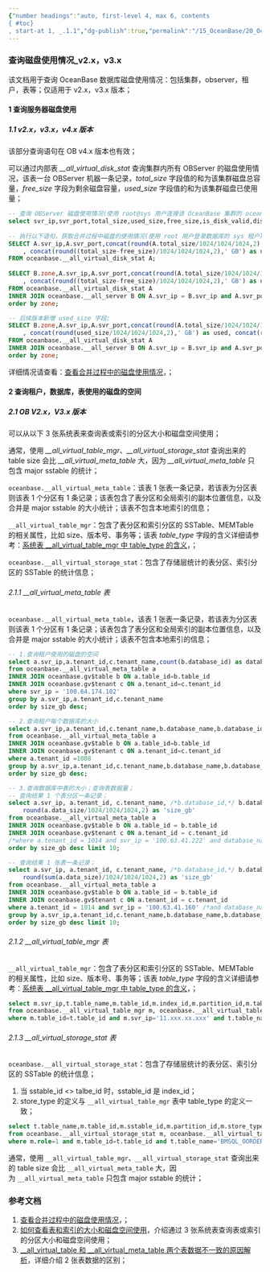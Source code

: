 ```yaml
---
{"number headings":"auto, first-level 4, max 6, contents
{ #toc}
, start-at 1, _.1.1","dg-publish":true,"permalink":"/15_OceanBase/20_OceanBase 常用 Sql 语句/OceanBase 常用查询语句/查询磁盘使用情况_v2.x，v3.x/","dgPassFrontmatter":true}
---
```



### 查询磁盘使用情况_v2.x，v3.x
该文档用于查询 OceanBase 数据库磁盘使用情况：包括集群，observer，租户，表等；仅适用于 v2.x，v3.x 版本；

#### 1 查询服务器磁盘使用  
##### 1.1 v2.x，v3.x，v4.x 版本  
该部分查询语句在 OB v4.x 版本也有效；
  
可以通过内部表 *\_\_all_virtual_disk_stat* 查询集群内所有 OBServer 的磁盘使用情况，该表一台 OBServer 机器一条记录，*total_size* 字段值的和为该集群磁盘总容量，*free_size* 字段为剩余磁盘容量，*used_size* 字段值的和为该集群磁盘已使用量；  

```sql  
-- 查询 OBServer 磁盘使用情况(使用 root@sys 用户连接该 OceanBase 集群的 oceanbase 数据库)  
select svr_ip,svr_port,total_size,used_size,free_size,is_disk_valid,disk_error_begin_ts FROM oceanbase.__all_virtual_disk_stat;  
  
-- 执行以下语句，获取合并过程中磁盘的使用情况(使用 root 用户登录数据库的 sys 租户)
SELECT A.svr_ip,A.svr_port,concat(round(A.total_size/1024/1024/1024,2),' GB') AS total,concat(round(A.free_size/1024/1024/1024,2),' GB') AS free  
	, concat(round((total_size-free_size)/1024/1024/1024,2),' GB') as used, concat(round(((A.total_size-A.free_size)/A.total_size),2)*100,' %') as used_percent  
FROM oceanbase.__all_virtual_disk_stat A;  
  
SELECT B.zone,A.svr_ip,A.svr_port,concat(round(A.total_size/1024/1024/1024,2),' GB') AS total, concat(round(A.free_size/1024/1024/1024,2),' GB') AS free  
	, concat(round((total_size-free_size)/1024/1024/1024,2),' GB') as used, concat(round(((A.total_size-A.free_size)/A.total_size),2)*100,' %') as used_percent  
FROM oceanbase.__all_virtual_disk_stat A  
INNER JOIN oceanbase.__all_server B ON A.svr_ip = B.svr_ip and A.svr_port = B.svr_port  
order by zone;  

-- 后续版本新增 used_size 字段;  
SELECT B.zone,A.svr_ip,A.svr_port,concat(round(A.total_size/1024/1024/1024,2),' GB') AS total, concat(round(A.free_size/1024/1024/1024,2),' GB') AS free  
	, concat(round(used_size/1024/1024/1024,2),' GB') as used, concat(round((A.used_size/A.total_size),2)*100,' %') as used_percent  
FROM oceanbase.__all_virtual_disk_stat A  
INNER JOIN oceanbase.__all_server B ON A.svr_ip = B.svr_ip and A.svr_port = B.svr_port  
order by zone;  
```  

详细情况请查看：[查看合并过程中的磁盘使用情况](https://www.oceanbase.com/docs/enterprise-oceanbase-database-cn-10000000000357885)，；  
  

#### 2 查询租户，数据库，表使用的磁盘的空间 
##### 2.1 OB V2.x，V3.x 版本
可以从以下 3 张系统表来查询表或索引的分区大小和磁盘空间使用；

通常，使用 *\_\_all_virtual_table_mgr*、*\_\_all_virtual_storage_stat* 查询出来的 table size 会比 *\_\_all_virtual_meta_table* 大，因为 *\_\_all_virtual_meta_table* 只包含 major sstable 的统计；

`oceanbase.__all_virtual_meta_table`：该表 1 张表一条记录，若该表为分区表则该表 1 个分区有 1 条记录；该表包含了表分区和全局索引的副本位置信息，以及合并是 major sstable 的大小统计；该表不包含本地索引的信息；

`__all_virtual_table_mgr`：包含了表分区和索引分区的 SSTable、MEMTable 的相关属性，比如 size、版本号、事务等；该表 *table_type* 字段的含义详细请参考：[系统表 \_\_all_virtual_table_mgr 中 table_type 的含义](https://www.oceanbase.com/knowledge-base/oceanbase-database-1000000000207746?back=kb)，；

`oceanbase.__all_virtual_storage_stat`：包含了存储层统计的表分区、索引分区的 SSTable 的统计信息；


###### 2.1.1 \_\_all_virtual_meta_table 表
`oceanbase.__all_virtual_meta_table`，该表 1 张表一条记录，若该表为分区表则该表 1 个分区有 1 条记录；该表包含了表分区和全局索引的副本位置信息，以及合并是 major sstable 的大小统计；该表不包含本地索引的信息；

```sql  
-- 1.查询租户使用的磁盘的空间  
select a.svr_ip,a.tenant_id,c.tenant_name,count(b.database_id) as database_num,round(sum(a.data_size)/1024/1024/1024,2) as 'size_gb'  
from oceanbase.__all_virtual_meta_table a  
INNER JOIN oceanbase.gv$table b ON a.table_id=b.table_id  
INNER JOIN oceanbase.gv$tenant c ON a.tenant_id=c.tenant_id  
where svr_ip = '100.64.174.102'  
group by a.svr_ip,a.tenant_id,c.tenant_name  
order by size_gb desc;  

-- 2.查询租户每个数据库的大小  
select a.svr_ip,a.tenant_id,c.tenant_name,b.database_name,b.database_id ,count(*) as table_num,round(sum(a.data_size)/1024/1024/1024,2) as 'size_gb'  
from oceanbase.__all_virtual_meta_table a  
INNER JOIN oceanbase.gv$table b ON a.table_id=b.table_id  
INNER JOIN oceanbase.gv$tenant c ON a.tenant_id=c.tenant_id  
where a.tenant_id =1008  
group by a.svr_ip,a.tenant_id,c.tenant_name,b.database_name,b.database_id  
order by size_gb desc;  

-- 3.查询数据库中表的大小；查询表数据量；
-- 查询结果 1 个表分区一条记录；
select a.svr_ip, a.tenant_id, c.tenant_name, /*b.database_id,*/ b.database_name, /*b.table_id,*/ b.table_name, a.partition_id, a.row_count,
	round(a.data_size/1024/1024/1024,2) as 'size_gb'  
from oceanbase.__all_virtual_meta_table a  
INNER JOIN oceanbase.gv$table b ON a.table_id = b.table_id  
INNER JOIN oceanbase.gv$tenant c ON a.tenant_id = c.tenant_id  
/*where a.tenant_id = 1014 and svr_ip = '100.63.41.222' and database_name = 'YWST' and b.table_name = 't_ywgy_dzjz_log'*/  
order by size_gb desc limit 10;  

-- 查询结果 1 张表一条记录；
select a.svr_ip, a.tenant_id, c.tenant_name, /*b.database_id,*/ b.database_name, b.table_id, b.table_name, sum(a.row_count),
	round(sum(a.data_size)/1024/1024/1024,2) as 'size_gb'  
from oceanbase.__all_virtual_meta_table a  
INNER JOIN oceanbase.gv$table b ON a.table_id = b.table_id  
INNER JOIN oceanbase.gv$tenant c ON a.tenant_id = c.tenant_id  
where a.tenant_id = 1014 and svr_ip = '100.63.41.160' /*and database_name = 'YWST' and b.table_name = 't_ywgy_dzjz_log'*/  
group by a.svr_ip,a.tenant_id,c.tenant_name,b.database_name,b.database_id,b.table_id, b.table_name  
order by size_gb desc limit 10;
```


###### 2.1.2 \_\_all_virtual_table_mgr 表
`__all_virtual_table_mgr`：包含了表分区和索引分区的 SSTable、MEMTable 的相关属性，比如 size、版本号、事务等；该表 *table_type* 字段的含义详细请参考：[系统表 \_\_all_virtual_table_mgr 中 table_type 的含义](https://www.oceanbase.com/knowledge-base/oceanbase-database-1000000000207746?back=kb)，；

```sql
select m.svr_ip,t.table_name,m.table_id,m.index_id,m.partition_id,m.table_type,m.size,m.compact_row
from oceanbase.__all_virtual_table_mgr m, oceanbase.__all_virtual_table t
where m.table_id=t.table_id and m.svr_ip='11.xxx.xx.xxx' and t.table_name='BMSQL_OORDER' and m.partition_id=118;
```


###### 2.1.3 \_\_all_virtual_storage_stat 表
`oceanbase.__all_virtual_storage_stat`：包含了存储层统计的表分区、索引分区的 SSTable 的统计信息；
1. 当 sstable_id <> talbe_id 时，sstable_id 是 index_id；
2. store_type 的定义与 `__all_virtual_table_mgr` 表中 table_type 的定义一致；

```sql
select t.table_name,m.table_id,m.sstable_id,m.partition_id,m.store_type,m.occupy_size,m.used_size,m.row_count
from oceanbase.__all_virtual_storage_stat m, oceanbase.__all_virtual_table t
where m.role=1 and m.table_id=t.table_id and t.table_name='BMSQL_OORDER' and m.partition_id=118;
```

通常，使用 `__all_virtual_table_mgr`、`__all_virtual_storage_stat` 查询出来的 table size 会比 `__all_virtual_meta_table` 大，因为 `__all_virtual_meta_table` 只包含 major sstable 的统计；

### 参考文档
1. [查看合并过程中的磁盘使用情况](https://www.oceanbase.com/docs/enterprise-oceanbase-database-cn-10000000000357885)，；  
2. [如何查看表和索引的大小和磁盘空间使用](https://www.oceanbase.com/knowledge-base/oceanbase-database-1000000000209900?back=kb)，介绍通过 3 张系统表查询表或索引的分区大小和磁盘空间使用；
3. [\_\_all_virtual_table 和 \_\_all_virtual_meta_table 两个表数据不一致的原因解析](https://www.oceanbase.com/knowledge-base/oceanbase-database-1000000000207717?back=kb)，详细介绍 2 张表数据的区别；

